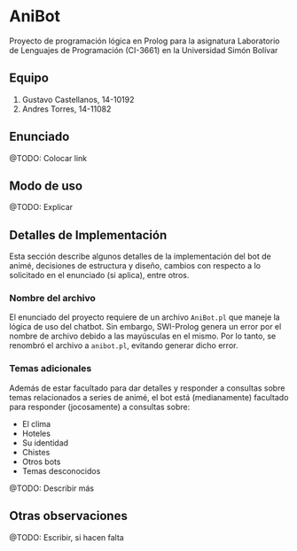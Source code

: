 # AniBot
Proyecto de programación lógica en Prolog para la asignatura Laboratorio de Lenguajes de Programación (CI-3661) en la Universidad Simón Bolívar

## Equipo
1. Gustavo Castellanos, 14-10192
2. Andres Torres, 14-11082

## Enunciado
@TODO: Colocar link

## Modo de uso
@TODO: Explicar

## Detalles de Implementación

Esta sección describe algunos detalles de la implementación del bot de animé, decisiones de estructura y diseño, cambios con respecto a lo solicitado en el enunciado (si aplica), entre otros.

### Nombre del archivo
El enunciado del proyecto requiere de un archivo `AniBot.pl` que maneje la lógica de uso del chatbot. Sin embargo, SWI-Prolog genera un error por el nombre de archivo debido a las mayúsculas en el mismo. Por lo tanto, se renombró el archivo a `anibot.pl`, evitando generar dicho error.

### Temas adicionales
Además de estar facultado para dar detalles y responder a consultas sobre temas relacionados a series de animé, el bot está (medianamente) facultado para responder (jocosamente) a consultas sobre:
- El clima
- Hoteles
- Su identidad
- Chistes
- Otros bots
- Temas desconocidos

@TODO: Describir más

## Otras observaciones
@TODO: Escribir, si hacen falta